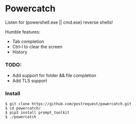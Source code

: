 # Powercatch

Listen for (powershell.exe || cmd.exe) reverse shells!

Humble features:
 - Tab completion
 - Ctrl-l to clear the screen
 - History

### TODO:
- Add support for folder && file completion
- Add TLS support

### Install
```
$ git clone https://github.com/postrequest/powercatch.git
$ cd powercatch/
$ pip3 install prompt_toolkit
$ ./powercatch
```
